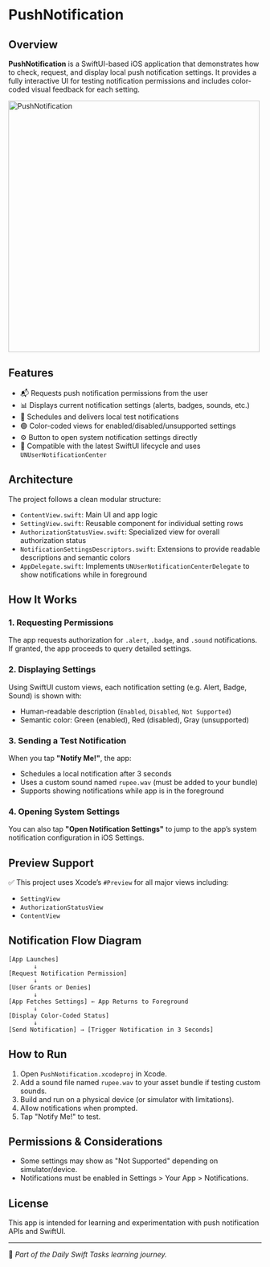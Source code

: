 # PushNotification

## Overview
**PushNotification** is a SwiftUI-based iOS application that demonstrates how to check, request, and display local push notification settings. It provides a fully interactive UI for testing notification permissions and includes color-coded visual feedback for each setting.

<img src="https://github.com/user-attachments/assets/6ab9ca76-220f-4ff4-973d-215c0adce6eb" height="500" alt="PushNotification">

## Features
- 📬 Requests push notification permissions from the user
- 📊 Displays current notification settings (alerts, badges, sounds, etc.)
- 🔔 Schedules and delivers local test notifications
- 🟢 Color-coded views for enabled/disabled/unsupported settings
- ⚙️ Button to open system notification settings directly
- 📱 Compatible with the latest SwiftUI lifecycle and uses `UNUserNotificationCenter`

## Architecture
The project follows a clean modular structure:
- `ContentView.swift`: Main UI and app logic
- `SettingView.swift`: Reusable component for individual setting rows
- `AuthorizationStatusView.swift`: Specialized view for overall authorization status
- `NotificationSettingsDescriptors.swift`: Extensions to provide readable descriptions and semantic colors
- `AppDelegate.swift`: Implements `UNUserNotificationCenterDelegate` to show notifications while in foreground

## How It Works

### 1. Requesting Permissions
The app requests authorization for `.alert`, `.badge`, and `.sound` notifications. If granted, the app proceeds to query detailed settings.

### 2. Displaying Settings
Using SwiftUI custom views, each notification setting (e.g. Alert, Badge, Sound) is shown with:
- Human-readable description (`Enabled`, `Disabled`, `Not Supported`)
- Semantic color: Green (enabled), Red (disabled), Gray (unsupported)

### 3. Sending a Test Notification
When you tap **"Notify Me!"**, the app:
- Schedules a local notification after 3 seconds
- Uses a custom sound named `rupee.wav` (must be added to your bundle)
- Supports showing notifications while app is in the foreground

### 4. Opening System Settings
You can also tap **"Open Notification Settings"** to jump to the app’s system notification configuration in iOS Settings.

## Preview Support
✅ This project uses Xcode’s `#Preview` for all major views including:
- `SettingView`
- `AuthorizationStatusView`
- `ContentView`

## Notification Flow Diagram

```
[App Launches]
       ↓
[Request Notification Permission]
       ↓
[User Grants or Denies]
       ↓
[App Fetches Settings] ← App Returns to Foreground
       ↓
[Display Color-Coded Status]
       ↓
[Send Notification] → [Trigger Notification in 3 Seconds]
```

## How to Run
1. Open `PushNotification.xcodeproj` in Xcode.
2. Add a sound file named `rupee.wav` to your asset bundle if testing custom sounds.
3. Build and run on a physical device (or simulator with limitations).
4. Allow notifications when prompted.
5. Tap "Notify Me!" to test.

## Permissions & Considerations
- Some settings may show as "Not Supported" depending on simulator/device.
- Notifications must be enabled in Settings > Your App > Notifications.

## License
This app is intended for learning and experimentation with push notification APIs and SwiftUI.

---

🧠 *Part of the Daily Swift Tasks learning journey.*
